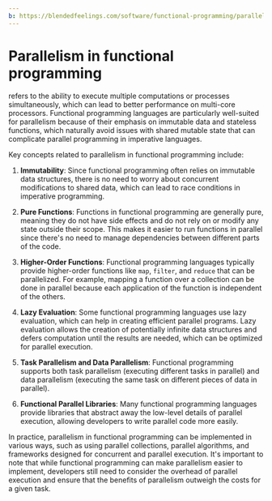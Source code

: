 ```yaml
---
b: https://blendedfeelings.com/software/functional-programming/parallelism.md
---
```


# Parallelism in functional programming 
refers to the ability to execute multiple computations or processes simultaneously, which can lead to better performance on multi-core processors. Functional programming languages are particularly well-suited for parallelism because of their emphasis on immutable data and stateless functions, which naturally avoid issues with shared mutable state that can complicate parallel programming in imperative languages.

Key concepts related to parallelism in functional programming include:

1. **Immutability**: Since functional programming often relies on immutable data structures, there is no need to worry about concurrent modifications to shared data, which can lead to race conditions in imperative programming.

2. **Pure Functions**: Functions in functional programming are generally pure, meaning they do not have side effects and do not rely on or modify any state outside their scope. This makes it easier to run functions in parallel since there's no need to manage dependencies between different parts of the code.

3. **Higher-Order Functions**: Functional programming languages typically provide higher-order functions like `map`, `filter`, and `reduce` that can be parallelized. For example, mapping a function over a collection can be done in parallel because each application of the function is independent of the others.

4. **Lazy Evaluation**: Some functional programming languages use lazy evaluation, which can help in creating efficient parallel programs. Lazy evaluation allows the creation of potentially infinite data structures and defers computation until the results are needed, which can be optimized for parallel execution.

5. **Task Parallelism and Data Parallelism**: Functional programming supports both task parallelism (executing different tasks in parallel) and data parallelism (executing the same task on different pieces of data in parallel).

6. **Functional Parallel Libraries**: Many functional programming languages provide libraries that abstract away the low-level details of parallel execution, allowing developers to write parallel code more easily.

In practice, parallelism in functional programming can be implemented in various ways, such as using parallel collections, parallel algorithms, and frameworks designed for concurrent and parallel execution. It's important to note that while functional programming can make parallelism easier to implement, developers still need to consider the overhead of parallel execution and ensure that the benefits of parallelism outweigh the costs for a given task.